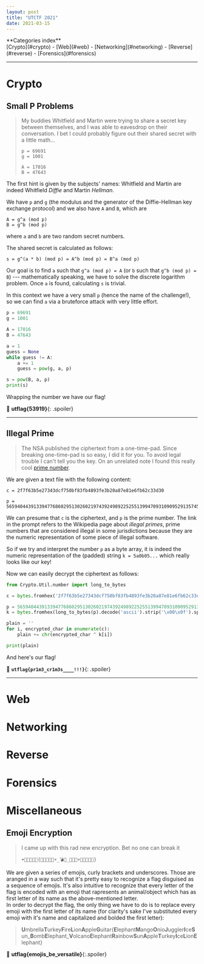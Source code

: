 ```yaml
---
layout: post
title: "UTCTF 2021"
date: 2021-03-15
---
```


<span class="align-center" markdown="1">
    <span class="categories-index">
        **Categories index**<br>
        [Crypto](#crypto) - [Web](#web) - [Networking](#networking) - [Reverse](#reverse) - [Forensics](#forensics)
    </span>
</span>

---

# Crypto

## Small P Problems

> My buddies Whitfield and Martin were trying to share a secret key between themselves, and I was able to eavesdrop on their conversation. I bet I could probably figure out their shared secret with a little math...
> ```
> p = 69691
> g = 1001
> 
> A = 17016
> B = 47643
> ```

The first hint is given by the subjects' names: Whitfield and Martin are indeed Whitfield _Diffie_ and Martin _Hellman_.

We have `p` and `g` (the modulus and the generator of the Diffie-Hellman key exchange protocol) and we also have `A` and `B`, which are
```
A = g^a (mod p)
B = g^b (mod p)
```
where `a` and `b` are two random secret numbers.

The shared secret is calculated as follows:
```
s = g^(a * b) (mod p) = A^b (mod p) = B^a (mod p)
```

Our goal is to find `a` such that `g^a (mod p) = A` (or `b` such that `g^b (mod p) = B`) --- mathematically speaking, we have to solve the discrete logarithm problem.
Once `a` is found, calculating `s` is trivial.

In this context we have a very small `p` (hence the name of the challenge!), so we can find `a` via a bruteforce attack with very little effort.

```py
p = 69691
g = 1001

A = 17016
B = 47643

a = 1
guess = None
while guess != A:
    a += 1
    guess = pow(g, a, p)

s = pow(B, a, p)
print(s)
```

Wrapping the number we have our flag!

🏁 **utflag{53919}**{: .spoiler}

---

## Illegal Prime

> The NSA published the ciphertext from a one-time-pad. Since breaking one-time-pad is so easy, I did it for you.
> To avoid legal trouble I can't tell you the key. On an unrelated note I found this really cool [prime number](https://en.wikipedia.org/wiki/Illegal_prime).

We are given a text file with the following content:
```
c = 2f7f63b5e27343dcf750bf83fb4893fe3b20a87e81e6fb62c33d30

p = 56594044391339477686029513026021974392498922525513994709310909529135745009448534622250639333011770158535778535848522177601610597930145120019374953248865595853915254057748042248348224821499113613633807994411737092129239655022633988633736058693251230631716531822464530907151
```

We can presume that `c` is the ciphertext, and `p` is the prime number.
The link in the prompt refers to the Wikipedia page about _illegal primes_, prime numbers that are considered illegal in some jurisdictions because they are the numeric representation of some piece of illegal software.

So if we try and interpret the number `p` as a byte array, it is indeed the numeric representation of the (padded) string `k = 5a0b05...` which really looks like our key!

Now we can easily decrypt the ciphertext as follows:
```py
from Crypto.Util.number import long_to_bytes

c = bytes.fromhex('2f7f63b5e27343dcf750bf83fb4893fe3b20a87e81e6fb62c33d30')

p = 56594044391339477686029513026021974392498922525513994709310909529135745009448534622250639333011770158535778535848522177601610597930145120019374953248865595853915254057748042248348224821499113613633807994411737092129239655022633988633736058693251230631716531822464530907151
k = bytes.fromhex(long_to_bytes(p).decode('ascii').strip('\x00\x0f').split(' = ')[1])

plain = ''
for i, encrypted_char in enumerate(c):
    plain += chr(encrypted_char ^ k[i])

print(plain)
```

And here's our flag!

🏁 __`utflag{pr1m3_cr1m3s____!!!}`__{: .spoiler}

---

# Web

# Networking

# Reverse

# Forensics

# Miscellaneous

## Emoji Encryption

> I came up with this rad new encryption. Bet no one can break it
> ```
> ☂️🦃🔥🦁🍎🎸{🐘🥭🧅🤹🧊☀️_💣🐘_🌋🐘🌈☀️🍎🦃🧊🦁🐘}
> ```

We are given a series of emojis, curly brackets and underscores. Those are aranged in a way such that it's pretty easy to recognize a flag disguised as a sequence of emojis. It's also intuitive to recognize that every letter of the flag is encoded with an emoji that rapresents an animal/object which has as first letter of its name as the above-mentioned letter.  
In order to decrypt the flag, the only thing we have to do is to replace every emoji with the first letter of its name (for clarity's sake I've substituted every emoji with it's name and capitalized and bolded the first letter):

> **U**mbrella**T**urkey**F**ire**L**ion**A**pple**G**uitar{**E**lephant**M**ango**O**nio**J**uggler**I**ce**S**un_**B**omb**E**lephant_**V**olcano**E**lephant**R**ainbow**S**un**A**pple**T**urkey**I**ce**L**ion**E**lephant}

🏁 __utflag{emojis_be_versatile}__{:.spoiler}
